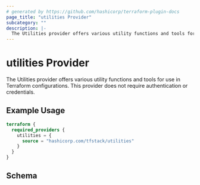 ```yaml
---
# generated by https://github.com/hashicorp/terraform-plugin-docs
page_title: "utilities Provider"
subcategory: ""
description: |-
  The Utilities provider offers various utility functions and tools for use in Terraform configurations. This provider does not require authentication or credentials.
---
```


# utilities Provider

The Utilities provider offers various utility functions and tools for use in Terraform configurations. This provider does not require authentication or credentials.

## Example Usage

```terraform
terraform {
  required_providers {
    utilities = {
      source = "hashicorp.com/tfstack/utilities"
    }
  }
}
```

<!-- schema generated by tfplugindocs -->
## Schema
